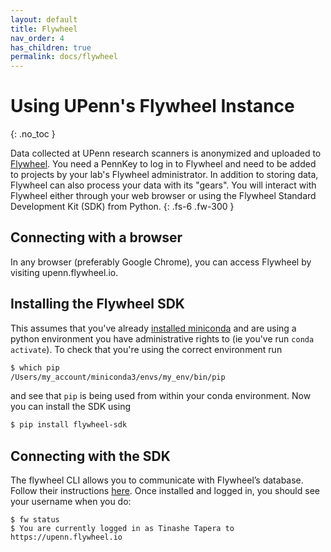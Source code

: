 ```yaml
---
layout: default
title: Flywheel
nav_order: 4
has_children: true
permalink: docs/flywheel
---
```


# Using UPenn's Flywheel Instance
{: .no_toc }

Data collected at UPenn research scanners is anonymized and uploaded to
[Flywheel](https://upenn.flywheel.io). You need a PennKey to log in to Flywheel and
need to be added to projects by your lab's Flywheel administrator. In addition
to storing data, Flywheel can also process your data with its "gears". You will
interact with Flywheel either through your web browser or using the Flywheel
Standard Development Kit (SDK) from Python.
{: .fs-6 .fw-300 }


## Connecting with a browser

In any browser (preferably Google Chrome), you can access Flywheel by visiting upenn.flywheel.io.

## Installing the Flywheel SDK

This assumes that you've already [installed miniconda](/docs/Basics/basics/#installing-python) and are using a python environment you have administrative rights to (ie you've run `conda activate`). To check that you're using the correct environment run

```bash
$ which pip
/Users/my_account/miniconda3/envs/my_env/bin/pip
```

and see that `pip` is being used from within your conda environment. Now you can install the SDK using

```bash
$ pip install flywheel-sdk
```


## Connecting with the SDK

The flywheel CLI allows you to communicate with Flywheel’s database. Follow their instructions [here](https://docs.flywheel.io/hc/en-us/articles/360008162214). Once installed and logged in, you should see your username when you do:
```
$ fw status
$ You are currently logged in as Tinashe Tapera to https://upenn.flywheel.io
```

